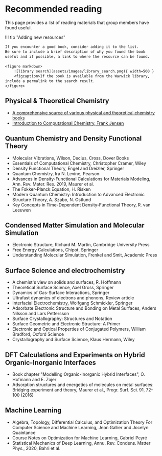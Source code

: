 # Recommended reading

This page provides a list of reading materials that group members have found useful.

!!! tip "Adding new resources"

    If you encounter a good book, consider adding it to the list.
    Be sure to include a brief description of why you found the book useful and if possible, a link to where the resource can be found.

    <figure markdown>
        ![library search](assets/images/library_search.png){ width=500 }
        <figcaption>If the book is available from the Warwick library, include a permalink to the search result.
    </figure>
## Physical & Theoretical Chemistry

- [A comprehensive source of various physical and theoretical chemistry books](https://chem.libretexts.org/Bookshelves/Physical_and_Theoretical_Chemistry_Textbook_Maps)
- [Introduction to Computational Chemistry, Frank Jensen](https://go.exlibris.link/cbsmbKpd)

## Quantum Chemistry and Density Functional Theory

- Molecular Vibrations, Wilson, Decius, Cross, Dover Books
- Essentials of Computational Chemistry, Christopher Cramer, Wiley
- Density Functional Theory, Engel and Dreizler, Springer
- Quantum Chemistry, Ira N. Levine, Pearson
- Advances in Density-Functional Calculations for Materials Modeling, Ann. Rev. Mater. Res. 2019, Maurer et al.
- The Fokker-Planck Equation, H. Risken
- Modern Quantum Chemistry: Introduction to Advanced Electronic Structure Theory, A. Szabo, N. Ostlund
- Key Concepts in Time-Dependent Density-Functional Theory, R. van Leeuwen

## Condensed Matter Simulation and Molecular Simulation

- Electronic Structure, Richard M. Martin, Cambridge University Press
- Free Energy Calculations, Chipot, Springer
- Understanding Molecular Simulation, Frenkel and Smit, Academic Press

## Surface Science and electrochemistry

- A chemist's view on solids and surfaces, R. Hoffmann
- Theoretical Surface Science, Axel Gross, Springer
- Dynamics of Gas-Surface Interactions, Springer
- Ultrafast dynamics of electrons and phonons, Review article
- Interfacial Electrochemistry, Wolfgang Schmickler, Springer
- Adsorbate Electronic Structure and Bonding on Metal Surfaces, Anders Nilsson and Lars Pettersson
- Surface Crystallography: Structures and Notation
- Surface Geometric and Electronic Structure: A Primer
- Electronic and Optical Properties of Conjugated Polymers, William Bradford, Oxford Science
- Crystallography and Surface Science, Klaus Hermann, Wiley

## DFT Calculations and Experiments on Hybrid Organic-Inorganic Interfaces

- Book chapter "Modelling Organic-Inorganic Hybrid Interfaces", O. Hofmann and E. Zojer
- Adsorption structures and energetics of molecules on metal surfaces: Bridging experiment and theory, Maurer et al., Progr. Surf. Sci. 91, 72-100 (2016)

## Machine Learning

- Algebra, Topology, Differential Calculus, and Optimization Theory For Computer Science and Machine Learning, Jean Gallier and Jocelyn Quaintance
- Course Notes on Optimization for Machine Learning, Gabriel Peyré
- Statistical Mechanics of Deep Learning, Annu. Rev. Condens. Matter Phys., 2020, Bahri et al.
